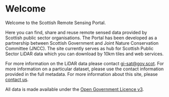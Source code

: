 Welcome
=======

Welcome to the Scottish Remote Sensing Portal. 

Here you can find, share and reuse remote sensed data provided by Scottish public sector organisations. The Portal has been developed as a partnership between Scottish Government and Joint Nature Conservation Committee (JNCC). The site currently serves as hub for Scottish Public Sector LiDAR data which you can download by 10km tiles and web services.

For more information on the LiDAR data please contact [gi-sat@gov.scot](gi-sat@gov.scot). For more information on a particular dataset, please use the contact information provided in the full metadata. For more information about this site, please [contact us](mailto:gi-sat@gov.scot).

All data is made available under the [Open Government Licence v3](http://www.nationalarchives.gov.uk/doc/open-government-licence/version/3/).
